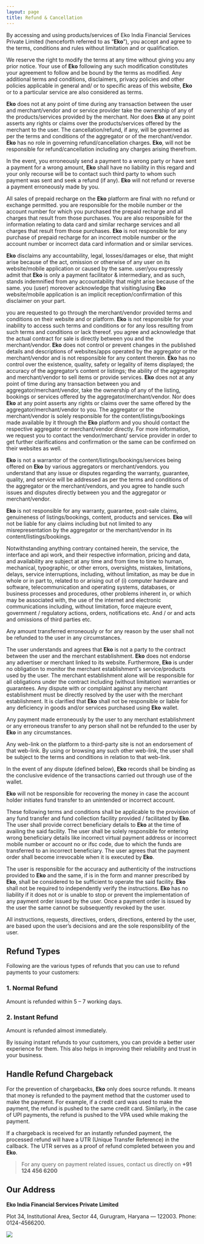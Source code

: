 ```yaml
---
layout: page
title: Refund & Cancellation
---
```



By accessing and using products/services of Eko India Financial Services Private Limited (henceforth referred to as “**Eko**”), you accept and agree to the terms, conditions and rules without limitation and or qualification.

We reserve the right to modify the terms at any time without giving you any prior notice. Your use of **Eko** following any such modification constitutes your agreement to follow and be bound by the terms as modified. Any additional terms and conditions, disclaimers, privacy policies and other policies applicable in general and/ or to specific areas of this website, **Eko** or to a particular service are also considered as terms.

**Eko** does not at any point of time during any transaction between the user and merchant/vendor and or service provider take the ownership of any of the products/services provided by the merchant. Nor does **Eko** at any point asserts any rights or claims over the products/services offered by the merchant to the user. The cancellation/refund, if any, will be governed as per the terms and conditions of the aggregator or of the merchant/vendor. **Eko** has no role in governing refund/cancellation charges. **Eko**, will not be responsible for refund/cancellation including any charges arising therefrom.

In the event, you erroneously send a payment to a wrong party or have sent a payment for a wrong amount, **Eko** shall have no liability in this regard and your only recourse will be to contact such third party to whom such payment was sent and seek a refund (if any). **Eko** will not refund or reverse a payment erroneously made by you.

All sales of prepaid recharge on the **Eko** platform are final with no refund or exchange permitted. you are responsible for the mobile number or the account number for which you purchased the prepaid recharge and all charges that result from those purchases. You are also responsible for the information relating to data card and similar recharge services and all charges that result from those purchases. **Eko** is not responsible for any purchase of prepaid recharge for an incorrect mobile number or the account number or incorrect data card information and or similar services.

**Eko** disclaims any accountability, legal, losses/damages or else, that might arise because of the act, omission or otherwise of any user on its website/mobile application or caused by the same. user/you expressly admit that **Eko** is only a payment facilitator & intermediary, and as such, stands indemnified from any accountability that might arise because of the same. you (user) moreover acknowledge that visiting/using **Eko** website/mobile application is an implicit reception/confirmation of this disclaimer on your part.

you are requested to go through the merchant/vendor provided terms and conditions on their website and or platform. **Eko** is not responsible for your inability to access such terms and conditions or for any loss resulting from such terms and conditions or lack thereof. you agree and acknowledge that the actual contract for sale is directly between you and the merchant/vendor. **Eko** does not control or prevent changes in the published details and descriptions of websites/apps operated by the aggregator or the merchant/vendor and is not responsible for any content therein. **Eko** has no control over the existence, quality, safety or legality of items displayed; the accuracy of the aggregator’s content or listings; the ability of the aggregator and merchant/vendor to sell items or provide services. **Eko** does not at any point of time during any transaction between you and aggregator/merchant/vendor, take the ownership of any of the listing, bookings or services offered by the aggregator/merchant/vendor. Nor does **Eko** at any point asserts any rights or claims over the same offered by the aggregator/merchant/vendor to you. The aggregator or the merchant/vendor is solely responsible for the content/listings/bookings made available by it through the **Eko** platform and you should contact the respective aggregator or merchant/vendor directly. For more information, we request you to contact the vendor/merchant/ service provider in order to get further clarifications and confirmation or the same can be confirmed on their websites as well.

**Eko** is not a warrantor of the content/listings/bookings/services being offered on **Eko** by various aggregators or merchant/vendors. you understand that any issue or disputes regarding the warranty, guarantee, quality, and service will be addressed as per the terms and conditions of the aggregator or the merchant/vendors, and you agree to handle such issues and disputes directly between you and the aggregator or merchant/vendor.

**Eko** is not responsible for any warranty, guarantee, post-sale claims, genuineness of listings/bookings, content, products and services. **Eko** will not be liable for any claims including but not limited to any misrepresentation by the aggregator or the merchant/vendor in its content/listings/bookings.

Notwithstanding anything contrary contained herein, the service, the interface and api work, and their respective information, pricing and data, and availability are subject at any time and from time to time to  human, mechanical, typographic, or other errors, oversights, mistakes, limitations, delays, service interruptions, including, without limitation, as may be due in whole or in part to, related to or arising out of (i) computer hardware and software, telecommunication and operating systems, databases, or business  processes and procedures, other problems inherent in, or which may be associated with, the use of the internet and electronic communications including, without limitation, force majeure event, government / regulatory actions, orders, notifications etc. And / or and acts and omissions of third parties etc.

Any amount transferred erroneously or for any reason by the user shall not be refunded to the user in any circumstances.

The user understands and agrees that **Eko** is not a party to the contract between the user and the merchant establishment. **Eko** does not endorse any advertiser or merchant linked to its website. Furthermore, **Eko** is under no obligation to monitor the merchant establishment's service/products used by the user. The merchant establishment alone will be responsible for all obligations under the contract including (without limitation) warranties or guarantees. Any dispute with or complaint against any merchant establishment must be directly resolved by the user with the merchant establishment. It is clarified that **Eko** shall not be responsible or liable for any deficiency in goods and/or services purchased using **Eko** wallet.

Any payment made erroneously by the user to any merchant establishment or any erroneous transfer to any person shall not be refunded to the user by **Eko** in any circumstances.

Any web-link on the platform to a third-party site is not an endorsement of that web-link. By using or browsing any such other web-link, the user shall be subject to the terms and conditions in relation to that web-link.

In the event of any dispute (defined below), **Eko** records shall be binding as the conclusive evidence of the transactions carried out through use of the wallet.

**Eko** will not be responsible for recovering the money in case the account holder initiates fund transfer to an unintended or incorrect account.

These following terms and conditions shall be applicable to the provision of any fund transfer and fund collection facility provided / facilitated by **Eko**. The user shall provide correct beneficiary details to **Eko** at the time of availing the said facility. The user shall be solely responsible for entering wrong beneficiary details like incorrect virtual payment address or incorrect mobile number or account no or ifsc code, due to which the funds are transferred to an incorrect beneficiary. The user agrees that the payment order shall become irrevocable when it is executed by **Eko**.

The user is responsible for the accuracy and authenticity of the instructions provided to **Eko** and the same, if is in the form and manner prescribed by **Eko**, shall be considered to be sufficient to operate the said facility. **Eko** shall not be required to independently verify the instructions. **Eko** has no liability if it does not or is unable to stop or prevent the implementation of any payment order issued by the user. Once a payment order is issued by the user the same cannot be subsequently revoked by the user.

All instructions, requests, directives, orders, directions, entered by the user, are based upon the user’s decisions and are the sole responsibility of the user.

## Refund Types

Following are the various types of refunds that you can use to refund payments to your customers:

### 1. Normal Refund

Amount is refunded within 5 – 7 working days.

### 2. Instant Refund

Amount is refunded almost immediately.

By issuing instant refunds to your customers, you can provide a better user experience for them. This also helps in improving their reliability and trust in your business.


## Handle Refund Chargeback

For the prevention of chargebacks, **Eko** only does source refunds. It means that money is refunded to the payment method that the customer used to make the payment. For example, if a credit card was used to make the payment, the refund is pushed to the same credit card. Similarly, in the case of UPI payments, the refund is pushed to the VPA used while making the payment.

If a chargeback is received for an instantly refunded payment, the processed refund will have a UTR (Unique Transfer Reference) in the callback. The UTR serves as a proof of refund completed between you and **Eko**.

> For any query on payment related issues, contact us directly on **+91 124 456 6200**


## Our Address
**Eko India Financial Services Private Limited**

Plot 34, Institutional Area, Sector 44, Gurugram, Haryana — 122003.
Phone: 0124-4566200.


![](Aspose.Words.4c85d892-6338-4cd8-b1de-55c0fddff052.005.png)

